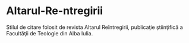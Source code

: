 Altarul-Re-ntregirii
====================

Stilul de citare folosit de revista Altarul Reîntregirii, publicaţie ştiinţifică a Facultăţii de Teologie din Alba Iulia.
